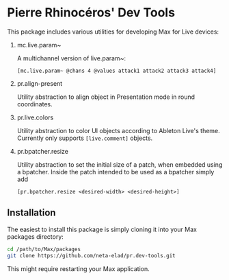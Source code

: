 # Pierre Rhinocéros' Dev Tools
This package includes various utilities for developing Max for Live devices:

1. mc.live.param~

    A multichannel version of live.param~:
    ```max
    [mc.live.param~ @chans 4 @values attack1 attack2 attack3 attack4]
    ```
1. pr.align-present

    Utility abstraction to align object in Presentation mode in round coordinates.
1. pr.live.colors

    Utility abstraction to color UI objects according to Ableton Live's theme.
    Currently only supports `[live.comment]` objects.
1. pr.bpatcher.resize

    Utility abstraction to set the initial size of a patch, when embedded using a bpatcher.
    Inside the patch intended to be used as a bpatcher simply add
    ```max
    [pr.bpatcher.resize <desired-width> <desired-height>]
    ```

## Installation
The easiest to install this package is simply cloning it into your Max packages directory:
```sh
cd /path/to/Max/packages
git clone https://github.com/neta-elad/pr.dev-tools.git
```

This might require restarting your Max application.